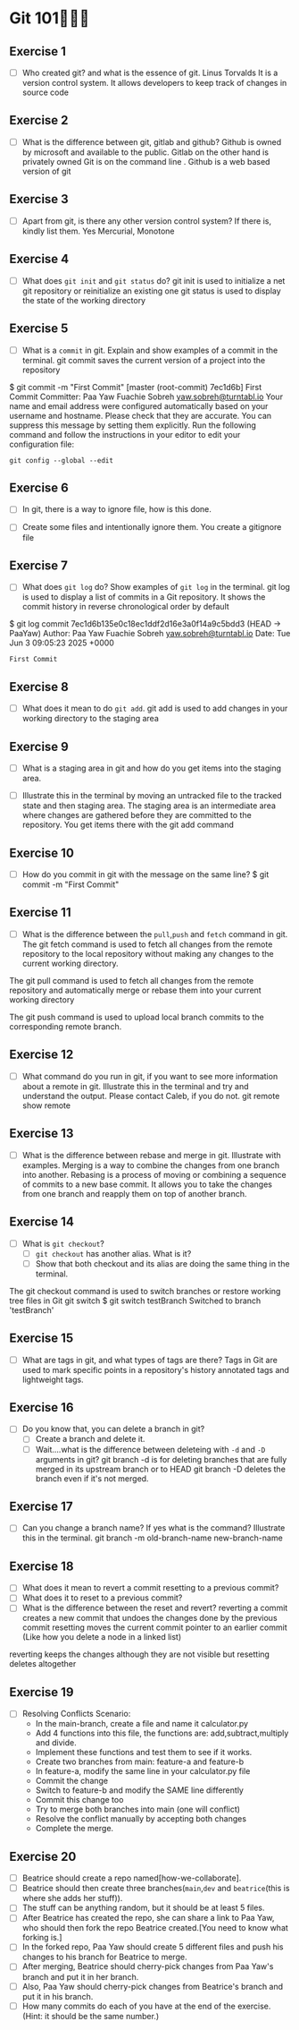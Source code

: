 # Git 101🧑🏻‍🚀

## Exercise 1
  - [ ] Who created git? and what is the essence of git.
   Linus Torvalds
   It is a version control system. It allows developers to keep track of changes in source code

## Exercise 2
  - [ ] What is the difference between git, gitlab and github?
  Github is owned by microsoft and available to the public. Gitlab on the other hand is privately owned
  Git is on the command line . Github is a web based version of git


## Exercise 3
  - [ ] Apart from git, is there any other version control system? If there is, kindly list them.
  Yes
  Mercurial, Monotone

## Exercise 4
  - [ ] What does `git init` and `git status` do?
  git init is used to initialize a net git repository or reinitialize an existing one
  git status is used to display the state of the working directory



## Exercise 5
  - [ ] What is a `commit` in git. Explain and show examples of a commit in the terminal.
  git commit saves the current version of a project into the repository

$ git commit -m "First Commit"
[master (root-commit) 7ec1d6b] First Commit
 Committer: Paa Yaw Fuachie Sobreh <yaw.sobreh@turntabl.io>
Your name and email address were configured automatically based
on your username and hostname. Please check that they are accurate.
You can suppress this message by setting them explicitly. Run the
following command and follow the instructions in your editor to edit
your configuration file:

    git config --global --edit


## Exercise 6
  - [ ] In git, there is a way to ignore file, how is this done.
  - [ ] Create some files and intentionally ignore them.
  You create a gitignore file


## Exercise 7
  - [ ] What does `git log` do? Show examples of `git log` in the terminal.
   git log is used to display a list of commits in a Git repository. It shows the commit history in reverse chronological order by default

   $ git log
commit 7ec1d6b135e0c18ec1ddf2d16e3a0f14a9c5bdd3 (HEAD -> PaaYaw)
Author: Paa Yaw Fuachie Sobreh <yaw.sobreh@turntabl.io>
Date:   Tue Jun 3 09:05:23 2025 +0000

    First Commit



## Exercise 8
  - [ ] What does it mean to do `git add`.
  git add is used to add changes in your working directory to the staging area


## Exercise 9
  - [ ] What is a staging area in git and how do you get items into the staging area.
  - [ ] Illustrate this in the terminal by moving an untracked file to the tracked state and then staging area.
  The staging area is an intermediate area where changes are gathered before they are committed to the repository.
  You get items there with the git add command


## Exercise 10
  - [ ] How do you commit in git with the message on the same line?
  $ git commit -m "First Commit"



## Exercise 11
  - [ ] What is the difference between the `pull`,`push` and `fetch` command in git.
  The git fetch command is used to fetch all changes from the remote repository to the local repository without making any changes to the current working directory. 

  The git pull command is used to fetch all changes from the remote repository and automatically merge or rebase them into your current working directory

  The git push command is used to upload local branch commits to the corresponding remote branch.


## Exercise 12
  - [ ] What command do you run in git, if you want to see more information about a remote in git. Illustrate this in the terminal and try and understand the output. Please contact Caleb, if you do not.
   git remote show remote

## Exercise 13
  - [ ] What is the difference between rebase and merge in git. Illustrate with examples.
  Merging is a way to combine the changes from one branch into another.
  Rebasing is a process of moving or combining a sequence of commits to a new base commit. It allows you to take the changes from one branch and reapply them on top of another branch.

## Exercise 14
  - [ ] What is `git checkout`?
    - [ ] `git checkout` has another alias. What is it?
    - [ ] Show that both checkout and its alias are doing the same thing in the terminal.

  The git checkout command is used to switch branches or restore working tree files in Git
   git switch
  $ git switch testBranch
  Switched to branch 'testBranch'


## Exercise 15
- [ ] What are tags in git, and what types of tags are there?
Tags in Git are used to mark specific points in a repository's history
annotated tags and lightweight tags.

## Exercise 16
- [ ] Do you know that, you can delete a branch in git?
  - [ ] Create a branch and delete it.
  - [ ] Wait....what is the difference between deleteing with `-d` and `-D` arguments in git?
  git branch -d is for deleting branches that are fully merged in its upstream branch or to HEAD
  git branch -D deletes the branch even if it's not merged.

## Exercise 17
- [ ] Can you change a branch name? If yes what is the command? Illustrate this in the terminal.
git branch -m old-branch-name new-branch-name


## Exercise 18
- [ ] What does it mean to revert a commit resetting to a previous commit?
- [ ] What does it to reset to a previous commit?
- [ ] What is the difference between the reset and revert?
reverting a commit creates a new commit that undoes the changes done by the previous commit
resetting moves the current commit pointer to an earlier commit (Like how you delete a node in a linked list)

reverting keeps the changes although they are not visible but resetting deletes altogether

## Exercise 19
- [ ] Resolving Conflicts
Scenario:
  * In the main-branch, create a file and name it calculator.py
  * Add 4 functions into this file, the functions are: add,subtract,multiply and divide.
  * Implement these functions and test them to see if it works.
  * Create two branches from main: feature-a and feature-b
  * In feature-a, modify the same line in your calculator.py file
  * Commit the change
  * Switch to feature-b and modify the SAME line differently
  * Commit this change too
  * Try to merge both branches into main (one will conflict)
  * Resolve the conflict manually by accepting both changes
  * Complete the merge.

## Exercise 20
- [ ] Beatrice should create a repo named[how-we-collaborate].
- [ ] Beatrice should then create three branches(`main`,`dev` and `beatrice`(this is where she adds her stuff)).
- [ ] The stuff can be anything random, but it should be at least 5 files.
- [ ] After Beatrice has created the repo, she can share a link to Paa Yaw, who should then fork the repo Beatrice created.[You need to know what forking is.]
- [ ] In the forked repo, Paa Yaw should create 5 different files and push his changes to his branch for Beatrice to merge.
- [ ] After merging, Beatrice should cherry-pick changes from Paa Yaw's branch and put it in her branch.
- [ ] Also, Paa Yaw should cherry-pick changes from Beatrice's branch and put it in his branch.
- [ ] How many commits do each of you have at the end of the exercise.(Hint: it should be the same number.)
